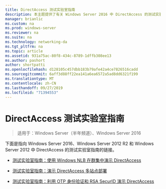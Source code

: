 ```yaml
---
title: DirectAccess 测试实验室指南
description: 本主题提供了有关 Windows Server 2016 中 DirectAccess 的测试实验室指南的链接。
manager: brianlic
ms.custom: na
ms.prod: windows-server
ms.reviewer: na
ms.suite: na
ms.technology: networking-da
ms.tgt_pltfrm: na
ms.topic: article
ms.assetid: 931a75ac-80f8-434c-8789-1dffb308ee13
ms.author: pashort
author: shortpatti
ms.openlocfilehash: d128105c457dbb183b79afe42a4ce7826516cadd
ms.sourcegitcommit: 6aff3d88ff22ea141a6ea6572a5ad8dd6321f199
ms.translationtype: MT
ms.contentlocale: zh-CN
ms.lasthandoff: 09/27/2019
ms.locfileid: "71394553"
---
```

# <a name="directaccess-test-lab-guides"></a>DirectAccess 测试实验室指南

>适用于：Windows Server（半年频道）、Windows Server 2016

下面是指向 Windows Server 2016、Windows Server 2012 R2 和 Windows Server 2012 中 DirectAccess 的测试实验室指南的链接。

- [测试实验室指南：使用 Windows NLB 在群集中演示 DirectAccess](tlg-cluster-nlb/Test-Lab-Guide-Demonstrate-DirectAccess-in-a-Cluster-with-Windows-NLB.md)

- [测试实验室指南：演示 DirectAccess 多站点部署](tlg-multisite/Test-Lab-Guide-Demonstrate-a-DirectAccess-Multisite-Deployment.md)

- [测试实验室指南：利用 OTP 身份验证和 RSA SecurID 演示 DirectAccess](tlg-otp-securid/Test-Lab-Guide-Demonstrate-DirectAccess-with-OTP-Authentication-and-RSA-SecurID.md)
